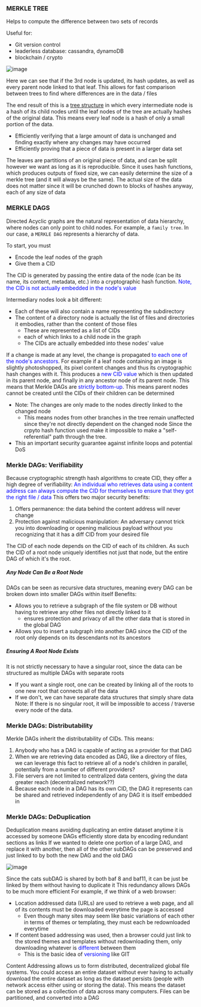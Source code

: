
### MERKLE TREE

Helps to compute the difference between two sets of records

Useful for:
- Git version control
- leaderless database: cassandra, dynamoDB
- blockchain / crypto

![image](https://github.com/nicosanc/nicosanc.github.io/assets/112728501/ef8af780-34f8-4179-a83c-81b7c9151cd5)

Here we can see that if the 3rd node is updated, its hash updates, as well as every parent node linked to that leaf. This allows for fast comparison between trees to find where differences are in the data / files

The end result of this is a [tree structure](https://www.baeldung.com/cs/binary-tree-intro) in which every intermediate node is a hash of its child nodes until the leaf nodes of the tree are actually hashes of the original data. This means every leaf node is a hash of only a small portion of the data.

- Efficiently verifying that a large amount of data is unchanged and finding exactly where any changes may have occurred
- Efficiently proving that a piece of data is present in a larger data set

The leaves are partitions of an original piece of data, and can be split however we want as long as it is reproducible.
Since it uses hash functions, which produces outputs of fixed size, we can easily determine the size of a merkle tree (and it will always be the same). The actual size of the data does not matter since it will be crunched down to blocks of hashes anyway, each of any size of data

### MERKLE DAGS

Directed Acyclic graphs are the natural representation of data hierarchy, where nodes can only point to child nodes. For example,
a `family tree`. In our case, a `MERKLE DAG` represents a hierarchy of data.

To start, you must 
- Encode the leaf nodes of the graph
- Give them a CID

The CID is generated by passing the entire data of the node (can be its name, its content, metadata, etc.) into a cryptographic hash function. <font color ="blue">Note, the CID is not actually embedded in the node's value</font>

Intermediary nodes look a bit different:
- Each of these will also contain a name representing the subdirectory
- The content of a directory node is actually the list of files and directories it embodies, rather than the content of those files
	- These are represented as a list of CIDs
	- each of which links to a child node in the graph
	- The CIDs are actually embedded into these nodes' value

If a change is made at any level, the change is propagated <font color="blue">to each one of the node's ancestors</font>. For example if a leaf node containing an image is slightly photoshopped, its pixel content changes and thus its cryptographic hash changes with it. This produces a <font color="blue">new CID value</font> which is then updated in its parent node, and finally in any ancestor node of its parent node. This means that Merkle DAGs are <font color="blue">strictly bottom-up</font>. This means parent nodes cannot be created until the CIDs of their children can be determined
- Note: The changes are only made to the nodes directly linked to the changed node
	- This means nodes from other branches in the tree remain unaffected since they're not directly dependent on the changed node
Since the crpyto hash function used make it impossible to make a "self-referential" path through the tree. 
- This an important security guarantee against infinite loops and potential DoS

### Merkle DAGs: Verifiability
Because cryptographic strength hash algorithms to create CID, they offer a high degree of verifiability: <font color="blue">An individual who retrieves data using a content address can always compute the CID for themselves to ensure that they got the right file / data</font> 
This offers two major security benefits:
1. Offers permanence: the data behind the content address will never change
2. Protection against malicious manipulation: An adversary cannot trick you into downloading or opening malicious payload without you recognizing that it has a diff CID from your desired file

The CID of each node depends on the CID of each of its children. As such the CID of a root node uniquely identifies not just that node, but the entire DAG of which it's the root. 

##### Any Node Can Be a Root Node
DAGs can be seen as recursive data structures, meaning every DAG can be broken down into smaller DAGs within itself
Benefits:
- Allows you to retrieve a subgraph of the file system or DB without having to retrieve any other files not directly linked to it
	- ensures protection and privacy of all the other data that is stored in the global DAG
- Allows you to insert a subgraph into another DAG since the CID of the root only depends on its descendants not its ancestors
##### Ensuring A Root Node Exists
It is not strictly necessary to have a singular root, since the data can be structured as multiple DAGs with separate roots
- If you want a single root, one can be created by linking all of the roots to one new root that connects all of the data
- If we don't, we can have separate data structures that simply share data 
Note: If there is no singular root, it will be impossible to access / traverse every node of the data.

### Merkle DAGs: Distributability
Merkle DAGs inherit the distributability of CIDs. This means:
1. Anybody who has a DAG is capable of acting as a provider for that DAG
2. When we are retrieving data encoded as DAG, like a directory of files, we can leverage this fact to retrieve all of a node's children in parallel, potentially from a number of different providers?
3. File servers are not limited to centralized data centers, giving the data greater reach (decentralized network??)
4. Because each node in a DAG has its own CID, the DAG it represents can be shared and retrieved independently of any DAG it is itself embedded in
### Merkle DAGs: DeDuplication
Deduplication means avoiding duplicating an entire dataset anytime it is accessed by someone
DAGs efficiently store data by encoding redundant sections as links
If we wanted to delete one portion of a large DAG, and replace it with another, then all of the other subDAGs can be preserved and just linked to by both the new DAG and the old DAG

![image](https://github.com/nicosanc/nicosanc.github.io/assets/112728501/2d8d85f7-46c1-4d53-8424-b78f6bd001f6)

Since the cats subDAG is shared by both baf 8 and baf11, it can be just be linked by them without having to duplicate it
This redundancy allows DAGs to be much more efficient
For example, if we think of a web browser:
- Location addressed data (URLs) are used to retrieve a web page, and all of its contents must be downloaded everytime the page is accessed
	- Even though many sites may seem like basic variations of each other in terms of themes or templating, they must each be redownloaded everytime
- If content based addressing was used, then a browser could just link to the stored themes and templates without redownloading them, only downloading whatever is <font color="blue">different</font> between them
	- This is the basic idea of <font color="blue">versioning</font> like GIT

Content Addressing allows us to form distributed, decentralized global file systems. You could access an entire dataset without ever having to actually download the entire dataset as long as the dataset persists (people with network access either using or storing the data). This means the dataset can be stored as a collection of data across many computers. Files can be partitioned, and converted into a DAG

